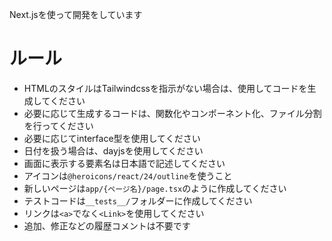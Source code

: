 Next.jsを使って開発をしています

# ルール

- HTMLのスタイルはTailwindcssを指示がない場合は、使用してコードを生成してください
- 必要に応じて生成するコードは、関数化やコンポーネント化、ファイル分割を行ってください
- 必要に応じてinterface型を使用してください
- 日付を扱う場合は、dayjsを使用してください
- 画面に表示する要素名は日本語で記述してください
- アイコンは`@heroicons/react/24/outline`を使うこと
- 新しいページは`app/{ページ名}/page.tsx`のように作成してください
- テストコードは`__tests__/`フォルダーに作成してください
- リンクは`<a>`でなく`<Link>`を使用してください
- 追加、修正などの履歴コメントは不要です
